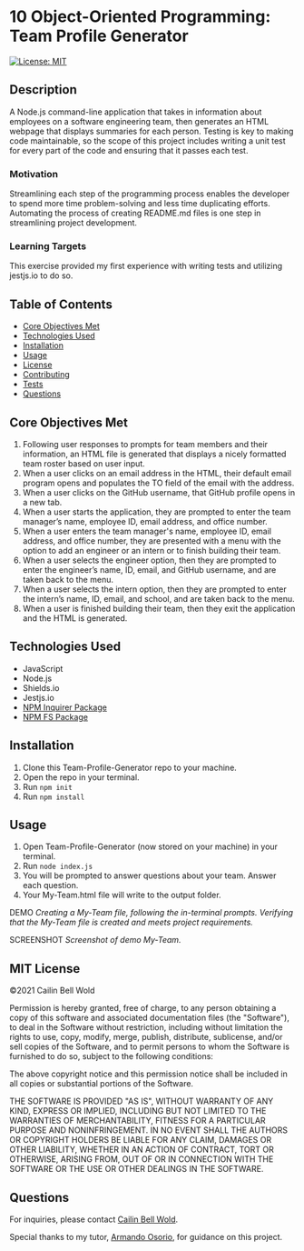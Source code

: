 # 10 Object-Oriented Programming: Team Profile Generator

[![License: MIT](https://img.shields.io/github/license/CailinBellWold/Team-Profile-Generator?style=plastic)](https://opensource.org/licenses/MIT)

## Description 
A Node.js command-line application that takes in information about employees on a software engineering team, then generates an HTML webpage that displays summaries for each person. Testing is key to making code maintainable, so the scope of this project includes writing a unit test for every part of the code and ensuring that it passes each test.

### Motivation
Streamlining each step of the programming process enables the developer to spend more time problem-solving and less time duplicating efforts. Automating the process of creating README.md files is one step in streamlining project development.

### Learning Targets
This exercise provided my first experience with writing tests and utilizing jestjs.io to do so.

## Table of Contents
- [Core Objectives Met](#Core)
- [Technologies Used](#Technologies)
- [Installation](#Installation)
- [Usage](#Usage)
- [License](#MIT)
- [Contributing](#Contributing)
- [Tests](#Tests)
- [Questions](#Questions)

## Core Objectives Met

1. Following user responses to prompts for team members and their information, an HTML file is generated that displays a nicely formatted team roster based on user input. 
2. When a user clicks on an email address in the HTML, their default email program opens and populates the TO field of the email with the address.
3. When a user clicks on the GitHub username, that GitHub profile opens in a new tab.
4. When a user starts the application, they are prompted to enter the team manager’s name, employee ID, email address, and office number.
5. When a user enters the team manager's name, employee ID, email address, and office number, they are presented with a menu with the option to add an engineer or an intern or to finish building their team.
6. When a user selects the engineer option, then they are prompted to enter the engineer’s name, ID, email, and GitHub username, and are taken back to the menu. 
7. When a user selects the intern option, then they are prompted to enter the intern’s name, ID, email, and school, and are taken back to the menu.
8. When a user is finished building their team, then they exit the application and the HTML is generated.

## Technologies Used
- JavaScript
- Node.js
- Shields.io
- Jestjs.io
- [NPM Inquirer Package](https://www.npmjs.com/package/inquirer)
- [NPM FS Package](https://www.npmjs.com/package/fs)

## Installation

1. Clone this Team-Profile-Generator repo to your machine.
2. Open the repo in your terminal.
3. Run ```npm init```
4. Run ```npm install```

## Usage

1. Open Team-Profile-Generator (now stored on your machine) in your terminal.
2. Run ``` node index.js ```
2. You will be prompted to answer questions about your team. Answer each question.
3. Your My-Team.html file will write to the output folder. 

DEMO 
*Creating a My-Team file, following the in-terminal prompts. Verifying that the My-Team file is created and meets project requirements.*

<!-- ![Demo My-Team.html creation.](./images/My-Team-Generator.gif) -->

SCREENSHOT *Screenshot of demo My-Team.*

<!-- ![My-Team.html output screenshot.](./images/My-Team-Generator-Screenshot01.png) -->

## MIT License
&copy;2021 Cailin Bell Wold

Permission is hereby granted, free of charge, to any person obtaining a copy
of this software and associated documentation files (the "Software"), to deal
in the Software without restriction, including without limitation the rights
to use, copy, modify, merge, publish, distribute, sublicense, and/or sell
copies of the Software, and to permit persons to whom the Software is
furnished to do so, subject to the following conditions:

The above copyright notice and this permission notice shall be included in all
copies or substantial portions of the Software.

THE SOFTWARE IS PROVIDED "AS IS", WITHOUT WARRANTY OF ANY KIND, EXPRESS OR
IMPLIED, INCLUDING BUT NOT LIMITED TO THE WARRANTIES OF MERCHANTABILITY,
FITNESS FOR A PARTICULAR PURPOSE AND NONINFRINGEMENT. IN NO EVENT SHALL THE
AUTHORS OR COPYRIGHT HOLDERS BE LIABLE FOR ANY CLAIM, DAMAGES OR OTHER
LIABILITY, WHETHER IN AN ACTION OF CONTRACT, TORT OR OTHERWISE, ARISING FROM,
OUT OF OR IN CONNECTION WITH THE SOFTWARE OR THE USE OR OTHER DEALINGS IN THE
SOFTWARE.

## Questions
For inquiries, please contact [Cailin Bell Wold](https://github.com/CailinBellWold).

Special thanks to my tutor, [Armando Osorio](https://github.com/mandoosorio), for guidance on this project.